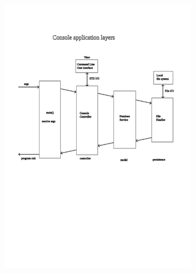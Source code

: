 ![architecture schematic](./consoleApp_architecture.svg)

[//]: # (<img src="./consoleApp_architecture.svg">)
